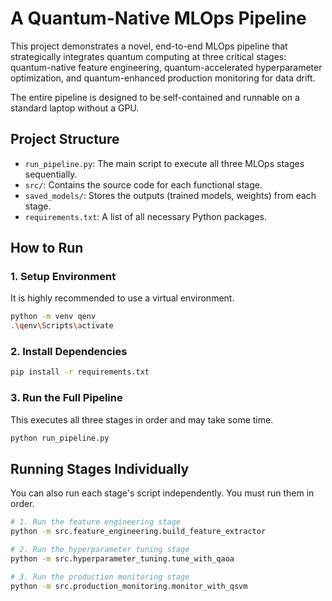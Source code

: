 # A Quantum-Native MLOps Pipeline

This project demonstrates a novel, end-to-end MLOps pipeline that strategically integrates quantum computing at three critical stages: quantum-native feature engineering, quantum-accelerated hyperparameter optimization, and quantum-enhanced production monitoring for data drift.

The entire pipeline is designed to be self-contained and runnable on a standard laptop without a GPU.

## Project Structure

- `run_pipeline.py`: The main script to execute all three MLOps stages sequentially.
- `src/`: Contains the source code for each functional stage.
- `saved_models/`: Stores the outputs (trained models, weights) from each stage.
- `requirements.txt`: A list of all necessary Python packages.

## How to Run

### 1. Setup Environment
It is highly recommended to use a virtual environment.

```bash
python -m venv qenv
.\qenv\Scripts\activate
```

### 2. Install Dependencies

```bash
pip install -r requirements.txt
```

### 3. Run the Full Pipeline
This executes all three stages in order and may take some time.

```bash
python run_pipeline.py
```

## Running Stages Individually
You can also run each stage's script independently. You must run them in order.

```bash
# 1. Run the feature engineering stage
python -m src.feature_engineering.build_feature_extractor

# 2. Run the hyperparameter tuning stage
python -m src.hyperparameter_tuning.tune_with_qaoa

# 3. Run the production monitoring stage
python -m src.production_monitoring.monitor_with_qsvm
```